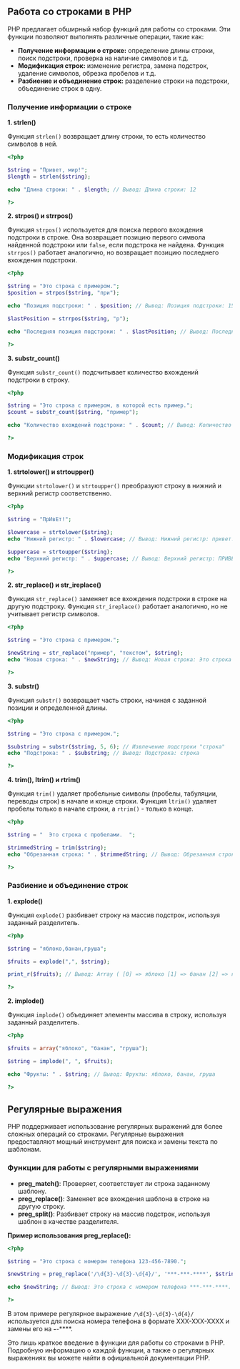 ## Работа со строками в PHP

PHP предлагает обширный набор функций для работы со строками. Эти функции позволяют выполнять различные операции, такие как:

* **Получение информации о строке:** определение длины строки, поиск подстроки, проверка на наличие символов и т.д.
* **Модификация строк:** изменение регистра, замена подстрок, удаление символов, обрезка пробелов и т.д.
* **Разбиение и объединение строк:** разделение строки на подстроки, объединение строк в одну.

### Получение информации о строке

**1. strlen()**

Функция `strlen()` возвращает длину строки, то есть количество символов в ней.

```php
<?php

$string = "Привет, мир!";
$length = strlen($string);

echo "Длина строки: " . $length; // Вывод: Длина строки: 12

?>
```

**2. strpos() и strrpos()**

Функция `strpos()` используется для поиска первого вхождения подстроки в строке. Она возвращает позицию первого символа найденной подстроки или `false`, если подстрока не найдена. Функция `strrpos()` работает аналогично, но возвращает позицию последнего вхождения подстроки.

```php
<?php

$string = "Это строка с примером.";
$position = strpos($string, "при");

echo "Позиция подстроки: " . $position; // Вывод: Позиция подстроки: 15

$lastPosition = strrpos($string, "р");

echo "Последняя позиция подстроки: " . $lastPosition; // Вывод: Последняя позиция подстроки: 17

?>
```

**3. substr_count()**

Функция `substr_count()` подсчитывает количество вхождений подстроки в строку.

```php
<?php

$string = "Это строка с примером, в которой есть пример.";
$count = substr_count($string, "пример");

echo "Количество вхождений подстроки: " . $count; // Вывод: Количество вхождений подстроки: 2

?>
```

### Модификация строк

**1. strtolower() и strtoupper()**

Функции `strtolower()` и `strtoupper()` преобразуют строку в нижний и верхний регистр соответственно.

```php
<?php

$string = "ПрИвЕт!";

$lowercase = strtolower($string);
echo "Нижний регистр: " . $lowercase; // Вывод: Нижний регистр: привет!

$uppercase = strtoupper($string);
echo "Верхний регистр: " . $uppercase; // Вывод: Верхний регистр: ПРИВЕТ!

?>
```

**2. str_replace() и str_ireplace()**

Функция `str_replace()` заменяет все вхождения подстроки в строке на другую подстроку. Функция `str_ireplace()` работает аналогично, но не учитывает регистр символов.

```php
<?php

$string = "Это строка с примером.";

$newString = str_replace("пример", "текстом", $string);
echo "Новая строка: " . $newString; // Вывод: Новая строка: Это строка с текстом.

?>
```

**3. substr()**

Функция `substr()` возвращает часть строки, начиная с заданной позиции и определенной длины.

```php
<?php

$string = "Это строка с примером.";

$substring = substr($string, 5, 6); // Извлечение подстроки "строка"
echo "Подстрока: " . $substring; // Вывод: Подстрока: строка

?>
```

**4. trim(), ltrim() и rtrim()**

Функция `trim()` удаляет пробельные символы (пробелы, табуляции, переводы строк) в начале и конце строки. Функция `ltrim()` удаляет пробелы только в начале строки, а `rtrim()` - только в конце.

```php
<?php

$string = "  Это строка с пробелами.  ";

$trimmedString = trim($string);
echo "Обрезанная строка: " . $trimmedString; // Вывод: Обрезанная строка: Это строка с пробелами.

?>
```

### Разбиение и объединение строк

**1. explode()**

Функция `explode()` разбивает строку на массив подстрок, используя заданный разделитель.

```php
<?php

$string = "яблоко,банан,груша";

$fruits = explode(",", $string);

print_r($fruits); // Вывод: Array ( [0] => яблоко [1] => банан [2] => груша )

?>
```

**2. implode()**

Функция `implode()` объединяет элементы массива в строку, используя заданный разделитель.

```php
<?php

$fruits = array("яблоко", "банан", "груша");

$string = implode(", ", $fruits);

echo "Фрукты: " . $string; // Вывод: Фрукты: яблоко, банан, груша

?>
```

## Регулярные выражения

PHP поддерживает использование регулярных выражений для более сложных операций со строками. Регулярные выражения предоставляют мощный инструмент для поиска и замены текста по шаблонам.

### Функции для работы с регулярными выражениями

* **preg_match()**: Проверяет, соответствует ли строка заданному шаблону.
* **preg_replace()**: Заменяет все вхождения шаблона в строке на другую строку.
* **preg_split()**: Разбивает строку на массив подстрок, используя шаблон в качестве разделителя.

**Пример использования preg_replace():**

```php
<?php

$string = "Это строка с номером телефона 123-456-7890.";

$newString = preg_replace('/\d{3}-\d{3}-\d{4}/', '***-***-****', $string);

echo $newString; // Вывод: Это строка с номером телефона ***-***-****.

?>
```

В этом примере регулярное выражение `/\d{3}-\d{3}-\d{4}/` используется для поиска номера телефона в формате XXX-XXX-XXXX и замены его на ***-***-****.


Это лишь краткое введение в функции для работы со строками в PHP. Подробную информацию о каждой функции, а также о регулярных выражениях вы можете найти в официальной документации PHP.
